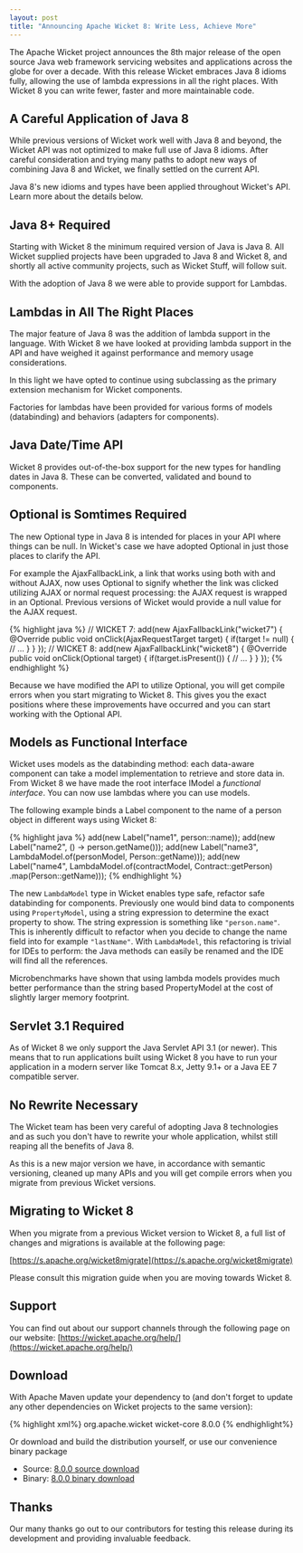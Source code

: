 ```yaml
---
layout: post
title: "Announcing Apache Wicket 8: Write Less, Achieve More"
---
```


The Apache Wicket project announces the 8th major release of the open source Java web framework servicing websites and applications across the globe for over a decade. With this release Wicket embraces Java 8 idioms fully, allowing the use of lambda expressions in all the right places. With Wicket 8 you can write fewer, faster and more maintainable code.

<!--more-->

## A Careful Application of Java 8

While previous versions of Wicket work well with Java 8 and beyond, the Wicket API was not optimized to make full use of Java 8 idioms. After careful consideration and trying many paths to adopt new ways of combining Java 8 and Wicket, we finally settled on the current API.

Java 8's new idioms and types have been applied throughout Wicket's API. Learn more about the details below.

## Java 8+ Required

Starting with Wicket 8 the minimum required version of Java is Java 8. All Wicket supplied projects have been upgraded to Java 8 and Wicket 8, and shortly all active community projects, such as Wicket Stuff, will follow suit.

With the adoption of Java 8 we were able to provide support for Lambdas.

## Lambdas in All The Right Places

The major feature of Java 8 was the addition of lambda support in the language. With Wicket 8 we have looked at providing lambda support in the API and have weighed it against performance and memory usage considerations.

In this light we have opted to continue using subclassing as the primary extension mechanism for Wicket components.

Factories for lambdas have been provided for various forms of models (databinding) and behaviors (adapters for components).

## Java Date/Time API

Wicket 8 provides out-of-the-box support for the new types for handling dates in Java 8. These can be converted, validated and bound to components.

## Optional is Somtimes Required

The new Optional type in Java 8 is intended for places in your API where things can be null. In Wicket's case we have adopted Optional in just those places to clarify the API. 

For example the AjaxFallbackLink, a link that works using both with and without AJAX, now uses Optional to signify whether the link was clicked utilizing AJAX or normal request processing: the AJAX request is wrapped in an Optional. Previous versions of Wicket would provide a null value for the AJAX request.

{% highlight java %}
// WICKET 7:
add(new AjaxFallbackLink<Void>("wicket7") {
    @Override
    public void onClick(AjaxRequestTarget target) {
        if(target != null) {
            // ...
        }
    }
});
// WICKET 8:
add(new AjaxFallbackLink<Void>("wicket8") {
    @Override
    public void onClick(Optional<AjaxRequestTarget> target) {
        if(target.isPresent()) {
            // ...
        }
    }
});
{% endhighlight %}

Because we have modified the API to utilize Optional, you will get compile errors when you start migrating to Wicket 8. This gives you the exact positions where these improvements have occurred and you can start working with the Optional API.

## Models as Functional Interface

Wicket uses models as the databinding method: each data-aware component can take a model implementation to retrieve and store data in. From Wicket 8 we have made the root interface IModel a _functional interface_. You can now use lambdas where you can use models.

The following example binds a Label component to the name of a person object in different ways using Wicket 8:

{% highlight java %}
add(new Label("name1", person::name));
add(new Label("name2", () -> person.getName()));
add(new Label("name3", LambdaModel.of(personModel, Person::getName)));
add(new Label("name4", 
    LambdaModel.of(contractModel, Contract::getPerson)
        .map(Person::getName)));
{% endhighlight %}

The new `LambdaModel` type in Wicket enables type safe, refactor safe databinding for components. Previously one would bind data to components using `PropertyModel`, using a string expression to determine the exact property to show. The string expression is something like `"person.name"`. This is inherently difficult to refactor when you decide to change the name field into for example `"lastName"`. With `LambdaModel`, this refactoring is trivial for IDEs to perform: the Java methods can easily be renamed and the IDE will find all the references.

Microbenchmarks have shown that using lambda models provides much better performance than the string based PropertyModel at the cost of slightly larger memory footprint.

## Servlet 3.1 Required

As of Wicket 8 we only support the Java Servlet API 3.1 (or newer). This means that to run applications built using Wicket 8 you have to run your application in a modern server like Tomcat 8.x, Jetty 9.1+ or a Java EE 7 compatible server.

## No Rewrite Necessary

The Wicket team has been very careful of adopting Java 8 technologies and as such you don't have to rewrite your whole application, whilst still reaping all the benefits of Java 8.

As this is a new major version we have, in accordance with semantic versioning, cleaned up many APIs and you will get compile errors when you migrate from previous Wicket versions.

## Migrating to Wicket 8

When you migrate from a previous Wicket version to Wicket 8, a full list of changes and migrations is available at the following page:

[https://s.apache.org/wicket8migrate](https://s.apache.org/wicket8migrate)

Please consult this migration guide when you are moving towards Wicket 8.

## Support

You can find out about our support channels through the following page on our website: [https://wicket.apache.org/help/](https://wicket.apache.org/help/)

## Download

With Apache Maven update your dependency to (and don't forget to
update any other dependencies on Wicket projects to the same version):

{% highlight xml%}
<dependency>
    <groupId>org.apache.wicket</groupId>
    <artifactId>wicket-core</artifactId>
    <version>8.0.0</version>
</dependency>
{% endhighlight%}

Or download and build the distribution yourself, or use our
convenience binary package

 * Source: [8.0.0 source download](http://www.apache.org/dyn/closer.cgi/wicket/8.0.0)
 * Binary: [8.0.0 binary download](http://www.apache.org/dyn/closer.cgi/wicket/8.0.0/binaries)

## Thanks

Our many thanks go out to our contributors for testing this release during its development and providing invaluable feedback.


